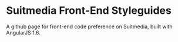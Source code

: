 # Suitmedia Front-End Styleguides
A github page for front-end code preference on Suitmedia, built with AngularJS 1.6.
